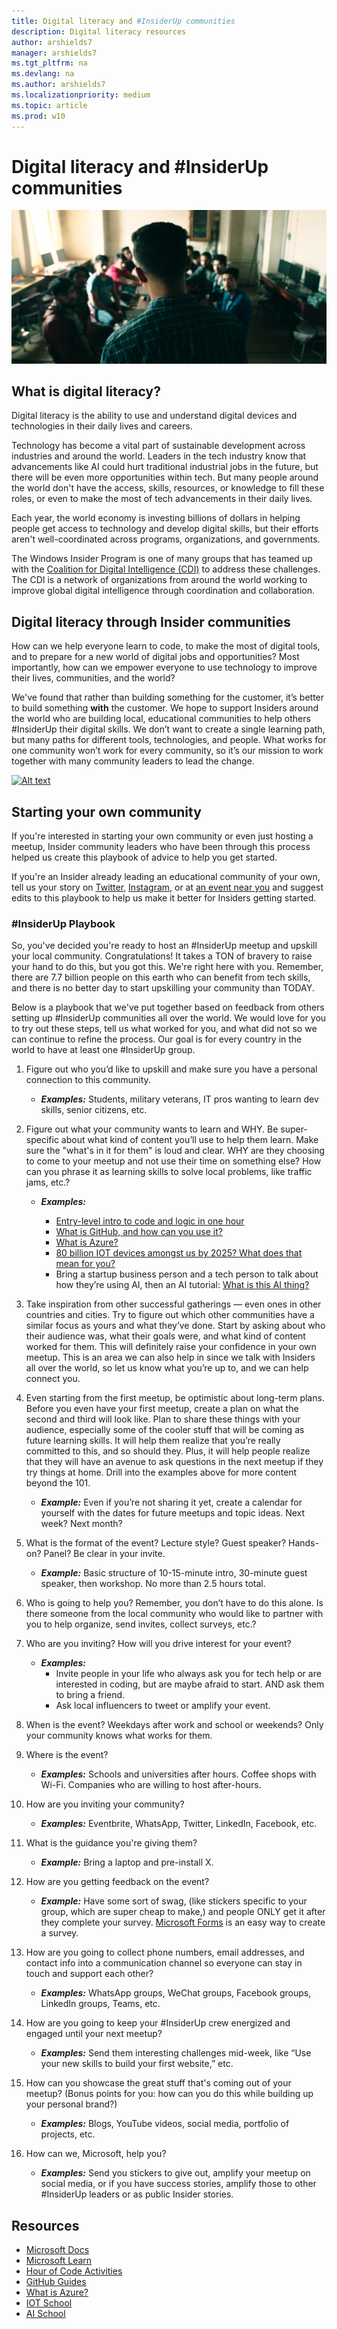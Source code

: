 ```yaml
---
title: Digital literacy and #InsiderUp communities
description: Digital literacy resources
author: arshields7
manager: arshields7
ms.tgt_pltfrm: na
ms.devlang: na
ms.author: arshields7
ms.localizationpriority: medium
ms.topic: article
ms.prod: w10
---
```


# Digital literacy and #InsiderUp communities

![Task Manager](images/Sambhav.jpg "Windows Insider Sambhav Burtel teaching students in his community")

## What is digital literacy?
Digital literacy is the ability to use and understand digital devices and technologies in their daily lives and careers.

Technology has become a vital part of sustainable development across industries and around the world. Leaders in the tech industry know that advancements like AI could hurt traditional industrial jobs in the future, but there will be even more opportunities within tech. But many people around the world don't have the access, skills, resources, or knowledge to fill these roles, or even to make the most of tech advancements in their daily lives. 

Each year, the world economy is investing billions of dollars in helping people get access to technology and develop digital skills, but their efforts aren't well-coordinated across programs, organizations, and governments. 

The Windows Insider Program is one of many groups that has teamed up with the [Coalition for Digital Intelligence (CDI)](https://www.weforum.org/projects/coalition-for-digital-intelligence) to address these challenges. The CDI is a network of organizations from around the world working to improve global digital intelligence through coordination and collaboration.

## Digital literacy through Insider communities
How can we help everyone learn to code, to make the most of digital tools, and to prepare for a new world of digital jobs and opportunities? Most importantly, how can we empower everyone to use technology to improve their lives, communities, and the world?

We've found that rather than building something for the customer, it’s better to build something **with** the customer. We hope to support Insiders around the world who are building local, educational communities to help others #InsiderUp their digital skills. We don’t want to create a single learning path, but many paths for different tools, technologies, and people. What works for one community won’t work for every community, so it’s our mission to work together with many community leaders to lead the change.

[![Alt text](https://img.youtube.com/vi/YQAoPngq8Eg/0.jpg)](https://www.youtube.com/watch?v=YQAoPngq8Eg)

## Starting your own community

If you're interested in starting your own community or even just hosting a meetup, Insider community leaders who have been through this process helped us create this playbook of advice to help you get started. 

If you're an Insider already leading an educational community of your own, tell us your story on [Twitter](https://twitter.com/windowsinsider), [Instagram](https://www.instagram.com/windowsinsider/), or at [an event near you](https://insider.windows.com/en-us/events/) and suggest edits to this playbook to help us make it better for Insiders getting started.

### #InsiderUp Playbook

So, you've decided you're ready to host an #InsiderUp meetup and upskill your local community. Congratulations! It takes a TON of bravery to raise your hand to do this, but you got this. We're right here with you. Remember, there are 7.7 billion people on this earth who can benefit from tech skills, and there is no better day to start upskilling your community than TODAY.  

Below is a playbook that we've put together based on feedback from others setting up #InsiderUp communities all over the world. We would love for you to try out these steps, tell us what worked for you, and what did not so we can continue to refine the process. Our goal is for every country in the world to have at least one #InsiderUp group.  

1.	Figure out who you’d like to upskill and make sure you have a personal connection to this community. 

	- ***Examples:*** Students, military veterans, IT pros wanting to learn dev skills, senior citizens, etc.

2.	Figure out what your community wants to learn and WHY. Be super-specific about what kind of content you’ll use to help them learn. Make sure the "what's in it for them" is loud and clear. WHY are they choosing to come to your meetup and not use their time on something else? How can you phrase it as learning skills to solve local problems, like traffic jams, etc.?

	- ***Examples:***

		- [Entry-level intro to code and logic in one hour](https://hourofcode.com/us/learn)
		- [What is GitHub, and how can you use it?](https://guides.github.com/activities/hello-world/)
		- [What is Azure?](https://docs.microsoft.com/en-us/learn/paths/azure-fundamentals/)
		- [80 billion IOT devices amongst us by 2025? What does that mean for you?](https://iotschool.microsoft.com/en-us/home)
		- Bring a startup business person and a tech person to talk about how they’re using AI, then an AI tutorial: [What is this AI thing?](https://aischool.microsoft.com/en-us/home)

3.	Take inspiration from other successful gatherings — even ones in other countries and cities. Try to figure out which other communities have a similar focus as yours and what they’ve done.  Start by asking about who their audience was, what their goals were, and what kind of content worked for them. This will definitely raise your confidence in your own meetup. This is an area we can also help in since we talk with Insiders all over the world, so let us know what you’re up to, and we can help connect you. 

4.	Even starting from the first meetup, be optimistic about long-term plans. Before you even have your first meetup, create a plan on what the second and third will look like. Plan to share these things with your audience, especially some of the cooler stuff that will be coming as future learning skills. It will help them realize that you’re really committed to this, and so should they. Plus, it will help people realize that they will have an avenue to ask questions in the next meetup if they try things at home. Drill into the examples above for more content beyond the 101. 

	- ***Example:*** Even if you’re not sharing it yet, create a calendar for yourself with the dates for future meetups and topic ideas. Next week? Next month?


5.	What is the format of the event? Lecture style? Guest speaker? Hands-on? Panel? Be clear in your invite. 

	- ***Example:*** Basic structure of 10-15-minute intro, 30-minute guest speaker, then workshop. No more than 2.5 hours total.

6.	Who is going to help you? Remember, you don’t have to do this alone. Is there someone from the local community who would like to partner with you to help organize, send invites, collect surveys, etc.?

7.	Who are you inviting? How will you drive interest for your event?

	- ***Examples:***
		- Invite people in your life who always ask you for tech help or are interested in coding, but are maybe afraid to start. AND ask them to bring a friend.
		- Ask local influencers to tweet or amplify your event.

8.	When is the event? Weekdays after work and school or weekends? Only your community knows what works for them. 

9.	Where is the event?

	- ***Examples:*** Schools and universities after hours. Coffee shops with Wi-Fi. Companies who are willing to host after-hours. 

10.	How are you inviting your community?

	- ***Examples:*** Eventbrite, WhatsApp, Twitter, LinkedIn, Facebook, etc.

11.	What is the guidance you're giving them?

	- ***Example:*** Bring a laptop and pre-install X.

12.	How are you getting feedback on the event?

	- ***Example:*** Have some sort of swag, (like stickers specific to your group, which are super cheap to make,) and people ONLY get it after they complete your survey. [Microsoft Forms](https://forms.office.com/) is an easy way to create a survey.

13.	How are you going to collect phone numbers, email addresses, and contact info into a communication channel so everyone can stay in touch and support each other? 

	- ***Examples:*** WhatsApp groups, WeChat groups, Facebook groups, LinkedIn groups, Teams, etc. 

14.	How are you going to keep your #InsiderUp crew energized and engaged until your next meetup?

	- ***Examples:*** Send them interesting challenges mid-week, like “Use your new skills to build your first website,” etc.

15.	How can you showcase the great stuff that's coming out of your meetup? (Bonus points for you: how can you do this while building up your personal brand?)

	- ***Examples:*** Blogs, YouTube videos, social media, portfolio of projects, etc.

16.	How can we, Microsoft, help you? 

	- ***Examples:*** Send you stickers to give out, amplify your meetup on social media, or if you have success stories, amplify those to other #InsiderUp leaders or as public Insider stories.

## Resources

- [Microsoft Docs](https://docs.microsoft.com/en-us/)
- [Microsoft Learn](https://docs.microsoft.com/en-us/learn/)
- [Hour of Code Activities](https://hourofcode.com/us/learn)
- [GitHub Guides](https://guides.github.com/activities/hello-world/)
- [What is Azure?](https://docs.microsoft.com/en-us/learn/paths/azure-fundamentals/)
- [IOT School](https://iotschool.microsoft.com/en-us/home)
- [AI School](https://aischool.microsoft.com/en-us/home)
